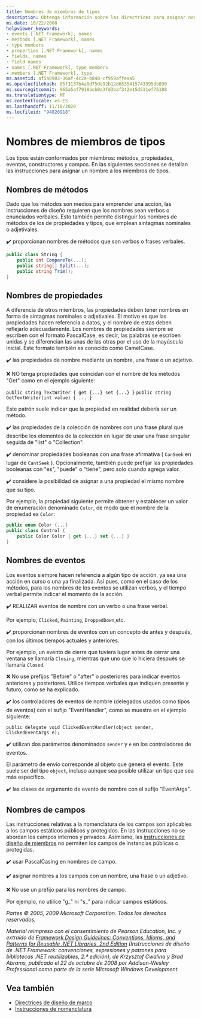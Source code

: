 ```yaml
---
title: Nombres de miembros de tipos
description: Obtenga información sobre las directrices para asignar nombres a los miembros de tipos en .NET como, por ejemplo, métodos, propiedades, eventos y campos.
ms.date: 10/22/2008
helpviewer_keywords:
- events [.NET Framework], names
- methods [.NET Framework], names
- type members
- properties [.NET Framework], names
- fields, names
- field names
- names [.NET Framework], type members
- members [.NET Framework], type
ms.assetid: af5a0903-36af-4c2a-b848-cf959affeaa5
ms.openlocfilehash: 85f3137b4a8d75de92b12d6535415743395db890
ms.sourcegitcommit: 965a5af7918acb0a3fd3baf342e15d511ef75188
ms.translationtype: MT
ms.contentlocale: es-ES
ms.lasthandoff: 11/18/2020
ms.locfileid: "94820918"
---
```

# <a name="names-of-type-members"></a>Nombres de miembros de tipos
Los tipos están conformados por miembros: métodos, propiedades, eventos, constructores y campos. En las siguientes secciones se detallan las instrucciones para asignar un nombre a los miembros de tipos.

## <a name="names-of-methods"></a>Nombres de métodos
 Dado que los métodos son medios para emprender una acción, las instrucciones de diseño requieren que los nombres sean verbos o enunciados verbales. Esto también permite distinguir los nombres de métodos de los de propiedades y tipos, que emplean sintagmas nominales o adjetivales.

 ✔️ proporcionan nombres de métodos que son verbos o frases verbales.

```csharp
public class String {
    public int CompareTo(...);
    public string[] Split(...);
    public string Trim();
}
```

## <a name="names-of-properties"></a>Nombres de propiedades
 A diferencia de otros miembros, las propiedades deben tener nombres en forma de sintagmas nominales o adjetivales. El motivo es que las propiedades hacen referencia a datos, y el nombre de estas deben reflejarlo adecuadamente. Los nombres de propiedades siempre se escriben con el formato PascalCase, es decir, las palabras se escriben unidas y se diferencian las unas de las otras por el uso de la mayúscula inicial. Este formato también es conocido como CamelCase.

 ✔️ las propiedades de nombre mediante un nombre, una frase o un adjetivo.

 ❌ NO tenga propiedades que coincidan con el nombre de los métodos "Get" como en el ejemplo siguiente:

 `public string TextWriter { get {...} set {...} }` `public string GetTextWriter(int value) { ... }`

 Este patrón suele indicar que la propiedad en realidad debería ser un método.

 ✔️ las propiedades de la colección de nombres con una frase plural que describe los elementos de la colección en lugar de usar una frase singular seguida de "list" o "Collection".

 ✔️ denominar propiedades booleanas con una frase afirmativa ( `CanSeek` en lugar de `CantSeek` ). Opcionalmente, también puede prefijar las propiedades booleanas con "es", "puede" o "tiene", pero solo cuando agrega valor.

 ✔️ considere la posibilidad de asignar a una propiedad el mismo nombre que su tipo.

 Por ejemplo, la propiedad siguiente permite obtener y establecer un valor de enumeración denominado `Color`, de modo que el nombre de la propiedad es `Color`:

```csharp
public enum Color {...}
public class Control {
    public Color Color { get {...} set {...} }
}
```

## <a name="names-of-events"></a>Nombres de eventos
 Los eventos siempre hacen referencia a algún tipo de acción, ya sea una acción en curso o una ya finalizada. Así pues, como en el caso de los métodos, para los nombres de los eventos se utilizan verbos, y el tiempo verbal permite indicar el momento de la acción.

 ✔️ REALIZAR eventos de nombre con un verbo o una frase verbal.

 Por ejemplo, `Clicked`, `Painting`, `DroppedDown`,etc.

 ✔️ proporcionan nombres de eventos con un concepto de antes y después, con los últimos tiempos actuales y anteriores.

 Por ejemplo, un evento de cierre que tuviera lugar antes de cerrar una ventana se llamaría `Closing`, mientras que uno que lo hiciera después se llamaría `Closed`.

 ❌ No use prefijos "Before" o "after" o posteriores para indicar eventos anteriores y posteriores. Utilice tiempos verbales que indiquen presente y futuro, como se ha explicado.

 ✔️ los controladores de eventos de nombre (delegados usados como tipos de eventos) con el sufijo "EventHandler", como se muestra en el ejemplo siguiente:

 `public delegate void ClickedEventHandler(object sender, ClickedEventArgs e);`

 ✔️ utilizan dos parámetros denominados `sender` y `e` en los controladores de eventos.

 El parámetro de envío corresponde al objeto que genera el evento. Este suele ser del tipo `object`, incluso aunque sea posible utilizar un tipo que sea más específico.

 ✔️ las clases de argumento de evento de nombre con el sufijo "EventArgs".

## <a name="names-of-fields"></a>Nombres de campos
 Las instrucciones relativas a la nomenclatura de los campos son aplicables a los campos estáticos públicos y protegidos. En las instrucciones no se abordan los campos internos y privados. Asimismo, las [instrucciones de diseño de miembros](member.md) no permiten los campos de instancias públicas o protegidas.

 ✔️ usar PascalCasing en nombres de campo.

 ✔️ asignar nombres a los campos con un nombre, una frase o un adjetivo.

 ❌ No use un prefijo para los nombres de campo.

 Por ejemplo, no utilice "g_" ni "s_" para indicar campos estáticos.

 *Partes © 2005, 2009 Microsoft Corporation. Todos los derechos reservados.*

 *Material reimpreso con el consentimiento de Pearson Education, Inc. y extraído de [Framework Design Guidelines: Conventions, Idioms, and Patterns for Reusable .NET Libraries, 2nd Edition](https://www.informit.com/store/framework-design-guidelines-conventions-idioms-and-9780321545619) (Instrucciones de diseño de .NET Framework: convenciones, expresiones y patrones para bibliotecas .NET reutilizables, 2.ª edición), de Krzysztof Cwalina y Brad Abrams, publicado el 22 de octubre de 2008 por Addison-Wesley Professional como parte de la serie Microsoft Windows Development.*

## <a name="see-also"></a>Vea también

- [Directrices de diseño de marco](index.md)
- [Instrucciones de nomenclatura](naming-guidelines.md)
